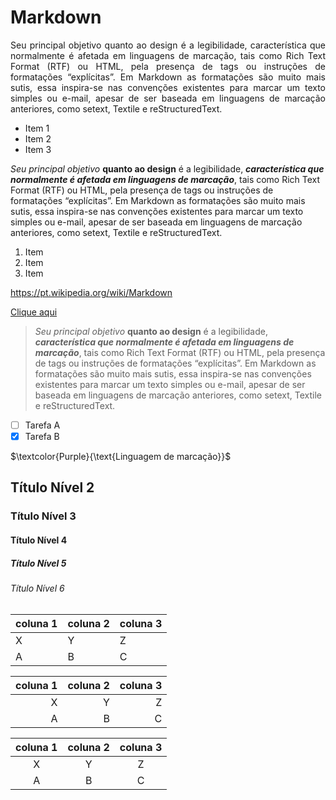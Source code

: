 # Markdown
  <p align="justify"> 
  Seu principal objetivo quanto ao design é a legibilidade, característica que normalmente é afetada em linguagens de marcação, tais como Rich Text Format (RTF) ou HTML, pela presença de tags ou instruções de formatações “explícitas”. Em Markdown as formatações são muito mais sutis, essa inspira-se nas convenções existentes para marcar um texto simples ou e-mail, apesar de ser baseada em linguagens de marcação anteriores, como setext, Textile e reStructuredText.
  </p>
  
  * Item 1
  * Item 2
  * Item 3
  
  _Seu principal objetivo_ __quanto ao design__ é a legibilidade, ***característica que normalmente é afetada em linguagens de marcação***, tais como Rich Text Format (RTF) ou HTML, pela presença de tags ou instruções de formatações “explícitas”. Em Markdown as formatações são muito mais sutis, essa inspira-se nas convenções existentes para marcar um texto simples ou e-mail, apesar de ser baseada em linguagens de marcação anteriores, como setext, Textile e reStructuredText.
  
   1. Item
   2. Item
   3. Item
 
<https://pt.wikipedia.org/wiki/Markdown>

[Clique aqui](https://pt.wikipedia.org/wiki/Markdown)

>_Seu principal objetivo_ __quanto ao design__ é a legibilidade, ***característica que normalmente é afetada em linguagens de marcação***, tais como Rich Text Format (RTF) ou HTML, pela presença de tags ou instruções de formatações “explícitas”. Em Markdown as formatações são muito mais sutis, essa inspira-se nas convenções existentes para marcar um texto simples ou e-mail, apesar de ser baseada em linguagens de marcação anteriores, como setext, Textile e reStructuredText.

- [ ] Tarefa A
- [x] Tarefa B

$\textcolor{Purple}{\text{Linguagem de marcação}}$

## Título Nível 2
### Título Nível 3
#### Título Nível 4
##### Título Nível 5
###### Título Nível 6


| coluna 1 | coluna 2 | coluna 3 |
|---|---|---|
|X|Y|Z|
|A|B|C|

| coluna 1 | coluna 2 | coluna 3 |
|---:|---:|---:|
|X|Y|Z|
|A|B|C|

| coluna 1 | coluna 2 | coluna 3 |
|:---:|:---:|:---:|
|X|Y|Z|
|A|B|C|


